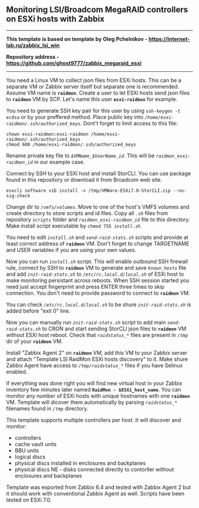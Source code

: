 ## Monitoring LSI/Broadcom MegaRAID controllers on ESXi hosts with Zabbix
----

**This template is based on template by Oleg Pchelnikov - https://internet-lab.ru/zabbix_lsi_win**

**Repository address - https://github.com/ghost9777/zabbix_megaraid_esxi**

----
You need a Linux VM to collect json files from ESXi hosts. This can be a separate VM or Zabbix server itself but separate one is recommended. Assume VM name is **`raidmon`**. Create a user to let ESXi hosts send json files to **`raidmon`** VM by SCP. Let's name this user **`esxi-raidmon`** for example. 

You need to generate SSH key pair for this user by using `ssh-keygen -t ecdsa` or by your preffered method. Place public key into *`/home/esxi-raidmon/.ssh/authorized_keys`*. Dont't forget to limit access to this file:
```
chown esxi-raidmon:esxi-raidmon /home/esxi-raidmon/.ssh/authorized_keys
chmod 600 /home/esxi-raidmon/.ssh/authorized_keys
```
Rename private key file to *`$VMName_$UserName_id`*. This will be *`raidmon_esxi-raidmon_id`* in our example case. 

Connect by SSH to your ESXi host and install StorCLI. You can use package found in this repository or download it from Broadcom web site.
```
esxcli software vib install -v /tmp/VMWare-ESXi7.0-StorCLI.zip --no-sig-check
```
Change dir to *`/vmfs/volumes`*. Move to one of the host's VMFS volumes and create directory to store scripts and id files. Copy all *`.sh`* files from repository *`scripts`* folder and *`raidmon_esxi-raidmon_id`* file to this directory. Make install script executable by `chmod 755 install.sh`

You need to edit *`install.sh`* and *`send-raid-stats.sh`* scripts and provide at least correct address of **`raidmon`** VM. Don't forget to change TARGETNAME and USER variables if you are using your own values.

Now you can run *`install.sh`* script. This will enable outbound SSH firewall rule, connect by SSH to **`raidmon`** VM to generate and save *`known_hosts`* file and add *`init-raid-stats.sh`* to *`/etc/rc.local.d/local.sh`* of ESXi host to make monitoring persistant across reboots. When SSH session started you need just accept fingerprint and press ENTER three times to skip connection. You don't need to provide password to connect to **`raidmon`** VM.

You can check *`/etc/rc.local.d/local.sh`* to be shure *`init-raid-stats.sh`* is added before "exit 0" line.

Now you can manually run *`init-raid-stats.sh`* script to add main *`send-raid-stats.sh`* to CRON and start sending StorCLI json files to **`raidmon`** VM without ESXi host reboot. Check that *`raidstatus_*`* files are present in *`/tmp`* dir of your **`raidmon`** VM.

Install "Zabbix Agent 2" on **`raidmon`** VM, add this VM to your Zabbix server and attach "Template LSI RaidMon ESXi hosts discovery" to it. Make shure Zabbix Agent have access to *`/tmp/raidstatus_*`* files if you have Selinux enabled.

If everything was done right you will find new virtual host in your Zabbix inventory few minutes later named **`RaidMon - $ESXi_host_name`**. You can monitor any number of ESXi hosts with unique hostnames with one **`raidmon`** VM. Template will dicover them automatically by parsing *`raidstatus_*`* filenames found in *`/tmp`* directory.

This template supports multiple controllers per host. It will discover and monitor:
+ controllers
+ cache vault units
+ BBU units
+ logical discs
+ physical discs installed in enclosures and backplanes
+ physical discs NE - disks connected directly to contorller without enclosures and backplanes

Template was exported from Zabbix 6.4 and tested with Zabbix Agent 2 but it should work with conventional Zabbix Agent as well. Scripts have been tested on ESXi 7.0.
